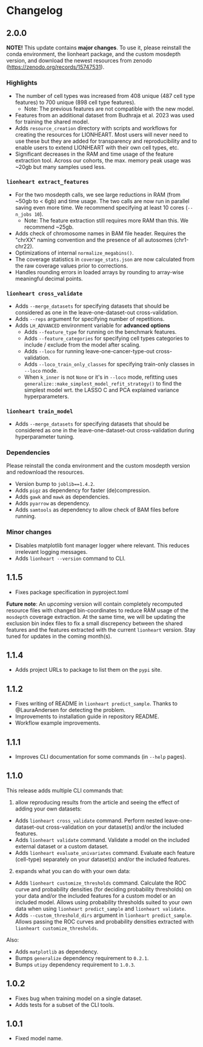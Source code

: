 # Changelog

## 2.0.0

**NOTE!** This update contains **major changes**. To use it, please reinstall the conda environment, the lionheart package, and the custom mosdepth version, and download the newest resources from zenodo (https://zenodo.org/records/15747531).

### Highlights

 - The number of cell types was increased from 408 unique (487 cell type features) to 700 unique (898 cell type features).
   - Note: The previous features are not compatible with the new model.
 - Features from an additional dataset from Budhraja et al. 2023 was used for training the shared model.
 - Adds `resource_creation` directory with scripts and workflows for creating the resources for LIONHEART. Most users will never need to use these but they are added for transparency and reproducibility and to enable users to extend LIONHEART with their own cell types, etc.
 - Significant decreases in the RAM and time usage of the feature extraction tool. Across our cohorts, the max. memory peak usage was ~20gb but many samples used less.
 

### `lionheart extract_features`

 - For the two mosdepth calls, we see large reductions in RAM (from ~50gb to < 6gb) and time usage. The two calls are now run in parallel saving even more time. We recommend specifying at least 10 cores (`--n_jobs 10`).
   - Note: The feature extraction still requires more RAM than this. We recommend ~25gb.
 - Adds check of chromosome names in BAM file header. Requires the "chrXX" naming convention and the presence of all autosomes (chr1-chr22).
 - Optimizations of internal `normalize_megabins()`.
 - The coverage statistics in `coverage_stats.json` are now calculated from the raw coverage values prior to corrections.
 - Handles rounding errors in loaded arrays by rounding to array-wise meaningful decimal points.


### `lionheart cross_validate`

 - Adds `--merge_datasets` for specifying datasets that should be considered as one in the leave-one-dataset-out cross-validation.
 - Adds `--reps` argument for specifying number of repetitions.
 - Adds `LH_ADVANCED` environment variable for **advanced options**
   - Adds `--feature_type` for running on the benchmark features.
   - Adds `--feature_categories` for specifying cell types categories to include / exclude from the model after scaling.
   - Adds `--loco` for running leave-one-cancer-type-out cross-validation.
   - Adds `--loco_train_only_classes` for specifying train-only classes in `--loco` mode.
   - When `k_inner` is not `None` or it's in `--loco` mode, refitting uses `generalize::make_simplest_model_refit_strategy()` to find the simplest model wrt. the LASSO C and PCA explained variance hyperparameters.


### `lionheart train_model`

 - Adds `--merge_datasets` for specifying datasets that should be considered as one in the leave-one-dataset-out cross-validation during hyperparameter tuning.


### Dependencies

Please reinstall the conda environment and the custom mosdepth version and redownload the resources.

 - Version bump to `joblib==1.4.2`.
 - Adds `pigz` as dependency for faster (de)compression.
 - Adds `gawk` and `mawk` as dependencies.
 - Adds `pyarrow` as dependency.
 - Adds `samtools` as dependency to allow check of BAM files before running.


### Minor changes

 - Disables matplotlib font manager logger where relevant. This reduces irrelevant logging messages.
 - Adds `lionheart --version` command to CLI.


## 1.1.5

 - Fixes package specification in pyproject.toml

**Future note**: An *upcoming* version will contain completely recomputed resource files with changed bin-coordinates to reduce RAM usage of the `mosdepth` coverage extraction. At the same time, we will be updating the exclusion bin index files to fix a small discrepency between the shared features and the features extracted with the current `lionheart` version. Stay tuned for updates in the coming month(s).


## 1.1.4

 - Adds project URLs to package to list them on the `pypi` site.


## 1.1.2

 - Fixes writing of README in `lionheart predict_sample`. Thanks to @LauraAndersen for detecting the problem.
 - Improvements to installation guide in repository README.
 - Workflow example improvements.


## 1.1.1

 - Improves CLI documentation for some commands (in `--help` pages).


## 1.1.0

This release adds multiple CLI commands that:

1) allow reproducing results from the article and seeing the effect of adding your own datasets:

 - Adds `lionheart cross_validate` command. Perform nested leave-one-dataset-out cross-validation on your dataset(s) and/or the included features.
 - Adds `lionheart validate` command. Validate a model on the included external dataset or a custom dataset.
 - Adds `lionheart evaluate_univariates` command. Evaluate each feature (cell-type) separately on your dataset(s) and/or the included features.
 
2) expands what you can do with your own data:

 - Adds `lionheart customize_thresholds` command. Calculate the ROC curve and probability densities (for deciding probability thresholds) on your data and/or the included features for a custom model or an included model. Allows using probability thresholds suited to your own data when using `lionheart predict_sample` and `lionheart validate`.
 - Adds `--custom_threshold_dirs` argument in `lionheart predict_sample`. Allows passing the ROC curves and probability densities extracted with `lionheart customize_thresholds`.
 
Also:

 - Adds `matplotlib` as dependency.
 - Bumps `generalize` dependency requirement to `0.2.1`.
 - Bumps `utipy` dependency requirement to `1.0.3`.


## 1.0.2

 - Fixes bug when training model on a single dataset.
 - Adds tests for a subset of the CLI tools.


## 1.0.1

 - Fixed model name.